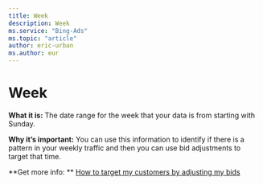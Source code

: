 ```yaml
---
title: Week
description: Week
ms.service: "Bing-Ads"
ms.topic: "article"
author: eric-urban
ms.author: eur
---
```


# Week

**What it is:**    The date range for the week that your data is from starting with Sunday.

**Why it’s important:**    You can use this information to identify if there is a pattern in your weekly traffic and then you can use bid adjustments to target that time.

**Get more info: **    [How to target my customers by adjusting my bids](../hlp_BA_CONC_AboutAdvancedBidding.md)


